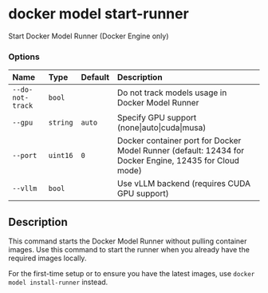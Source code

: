 # docker model start-runner

<!---MARKER_GEN_START-->
Start Docker Model Runner (Docker Engine only)

### Options

| Name             | Type     | Default | Description                                                                                            |
|:-----------------|:---------|:--------|:-------------------------------------------------------------------------------------------------------|
| `--do-not-track` | `bool`   |         | Do not track models usage in Docker Model Runner                                                       |
| `--gpu`          | `string` | `auto`  | Specify GPU support (none\|auto\|cuda\|musa)                                                           |
| `--port`         | `uint16` | `0`     | Docker container port for Docker Model Runner (default: 12434 for Docker Engine, 12435 for Cloud mode) |
| `--vllm`         | `bool`   |         | Use vLLM backend (requires CUDA GPU support)                                                           |


<!---MARKER_GEN_END-->

## Description

This command starts the Docker Model Runner without pulling container images. Use this command to start the runner when you already have the required images locally.

For the first-time setup or to ensure you have the latest images, use `docker model install-runner` instead.

